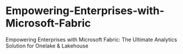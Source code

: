 # Empowering-Enterprises-with-Microsoft-Fabric
Empowering Enterprises with Microsoft Fabric: The Ultimate Analytics Solution for Onelake &amp; Lakehouse 
